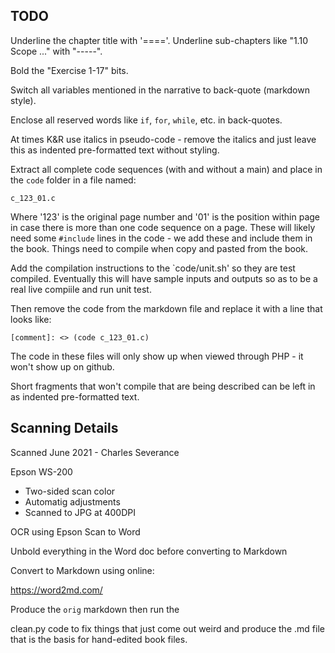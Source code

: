 
TODO
----

Underline the chapter title with '===='.  Underline sub-chapters like "1.10 Scope ..." with "-----".

Bold the "Exercise 1-17" bits.

Switch all variables mentioned in the narrative to back-quote (markdown style).

Enclose all reserved words like `if`, `for`, `while`, etc. in back-quotes.

At times K&R use italics in pseudo-code - remove the italics and just leave this as indented pre-formatted text
without styling.

Extract all complete code sequences (with and without a main) and place in the `code`
folder in a file named:

    c_123_01.c

Where '123' is the original page number and '01' is the position within page in case there is more than
one code sequence on a page.  These will likely need some `#include` lines in the code - we add these and include
them in the book.  Things need to compile when copy and pasted from the book.

Add the compilation instructions to the `code/unit.sh' so they are test compiled.  Eventually this
will have sample inputs and outputs so as to be a real live compiile and run unit test.

Then remove the code from the markdown file and replace it with a line that looks like:

    [comment]: <> (code c_123_01.c)

The code in these files will only show up when viewed through PHP - it won't show up on github.

Short fragments that won't compile that are being described can be left in as indented pre-formatted text.


Scanning Details
----------------

Scanned June 2021 - Charles Severance

Epson WS-200
* Two-sided scan color
* Automatig adjustments
* Scanned to JPG at 400DPI

OCR using Epson Scan to Word

Unbold everything in the Word doc before converting to Markdown

Convert to Markdown using online:

https://word2md.com/

Produce the `orig` markdown then run the 

clean.py code to fix things that just come out weird and produce the .md file that is
the basis for hand-edited book files.

